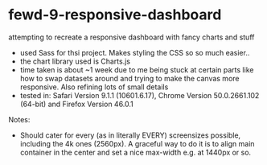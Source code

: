 # fewd-9-responsive-dashboard
attempting to recreate a responsive dashboard with fancy charts and stuff

- used Sass for thsi project. Makes styling the CSS so so much easier..
- the chart library used is Charts.js
- time taken is about ~1 week due to me being stuck at certain parts like how to swap datasets around and trying to make the canvas more responsive. Also refining lots of small details
- tested in: Safari Version 9.1.1 (10601.6.17), Chrome Version 50.0.2661.102 (64-bit) and Firefox Version 46.0.1

Notes:
- Should cater for every (as in literally EVERY) screensizes possible, including the 4k ones (2560px). A graceful way to do it is to align main container in the center and set a nice max-width e.g. at 1440px or so.
